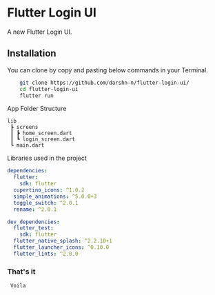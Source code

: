 # Flutter Login UI

A new Flutter Login UI.


## Installation

You can clone by copy and pasting below commands in your Terminal.

```bash
    git clone https://github.com/darshn-n/flutter-login-ui/
    cd flutter-login-ui
    flutter run
```

App Folder Structure

```
lib
 ┣ screens
 ┃ ┣ home_screen.dart
 ┃ ┗ login_screen.dart
 ┗ main.dart
```

Libraries used in the project

```yaml
dependencies:
  flutter:
    sdk: flutter
  cupertino_icons: ^1.0.2
  simple_animations: ^5.0.0+3
  toggle_switch: ^2.0.1
  rename: ^2.0.1

dev_dependencies:
  flutter_test:
    sdk: flutter
  flutter_native_splash: ^2.2.10+1
  flutter_launcher_icons: ^0.10.0
  flutter_lints: ^2.0.0

```


### That's it

```
 Voila
```
